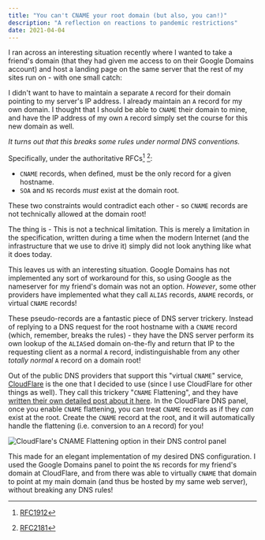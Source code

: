 ```yaml
---
title: "You can't CNAME your root domain (but also, you can!)"
description: "A reflection on reactions to pandemic restrictions"
date: 2021-04-04
---
```


I ran across an interesting situation recently where I wanted to take a friend's domain (that they had given me access to on their Google Domains account) and host a landing page on the same server that the rest of my sites run on - with one small catch:

I didn't want to have to maintain a separate `A` record for their domain pointing to my server's IP address. I already maintain an `A` record for my own domain. I thought that I should be able to `CNAME` their domain to mine, and have the IP address of my own `A` record simply set the course for this new domain as well.

_It turns out that this breaks some rules under normal DNS conventions._

Specifically, under the authoritative RFCs[^0] [^1]:

- `CNAME` records, when defined, must be the only record for a given hostname.
- `SOA` and `NS` records _must_ exist at the domain root.

These two constraints would contradict each other - so `CNAME` records are not technically allowed at the domain root!

The thing is - This is not a technical limitation. This is merely a limitation in the specification, written during a time when the modern Internet (and the infrastructure that we use to drive it) simply did not look anything like what it does today.

This leaves us with an interesting situation. Google Domains has not implemented any sort of workaround for this, so using Google as the nameserver for my friend's domain was not an option. _However_, some other providers have implemented what they call `ALIAS` records, `ANAME` records, or virtual `CNAME` records!

These pseudo-records are a fantastic piece of DNS server trickery. Instead of replying to a DNS request for the root hostname with a `CNAME` record (which, remember, breaks the rules) - they have the DNS server perform its own lookup of the `ALIAS`ed domain on-the-fly and return that IP to the requesting client as a normal `A` record, indistinguishable from any other _totally normal_ `A` record on a domain root!

Out of the public DNS providers that support this "virtual `CNAME`" service, [CloudFlare](https://cloudflare.com) is the one that I decided to use (since I use CloudFlare for other things as well). They call this trickery "`CNAME` Flattening", and they have [written their own detailed post about it here](https://blog.cloudflare.com/introducing-cname-flattening-rfc-compliant-cnames-at-a-domains-root/). In the CloudFlare DNS panel, once you enable `CNAME` flattening, you can treat `CNAME` records as if they _can_ exist at the root. Create the `CNAME` record at the root, and it will automatically handle the flattening (i.e. conversion to an `A` record) for you!

![CloudFlare's CNAME Flattening option in their DNS control panel](/images/cloudflare-cname-flattening.png)

This made for an elegant implementation of my desired DNS configuration. I used the Google Domains panel to point the `NS` records for my friend's domain at CloudFlare, and from there was able to virtually `CNAME` that domain to point at my main domain (and thus be hosted by my same web server), without breaking any DNS rules!

[^0]: [RFC1912](https://tools.ietf.org/html/rfc1912)
[^1]: [RFC2181](https://tools.ietf.org/html/rfc2181)
